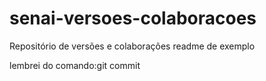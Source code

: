 # senai-versoes-colaboracoes
Repositório de versões e colaborações
readme de exemplo

lembrei do comando:git commit

